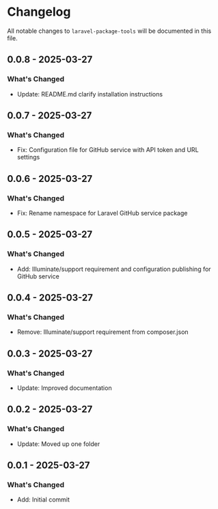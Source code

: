 # Changelog

All notable changes to `laravel-package-tools` will be documented in this file.

## 0.0.8 - 2025-03-27

### What's Changed

- Update: README.md clarify installation instructions

## 0.0.7 - 2025-03-27

### What's Changed

- Fix: Configuration file for GitHub service with API token and URL settings

## 0.0.6 - 2025-03-27

### What's Changed

- Fix: Rename namespace for Laravel GitHub service package

## 0.0.5 - 2025-03-27

### What's Changed

- Add: Illuminate/support requirement and configuration publishing for GitHub service

## 0.0.4 - 2025-03-27

### What's Changed

- Remove: Illuminate/support requirement from composer.json

## 0.0.3 - 2025-03-27

### What's Changed

- Update: Improved documentation

## 0.0.2 - 2025-03-27

### What's Changed

- Update: Moved up one folder

## 0.0.1 - 2025-03-27

### What's Changed

- Add: Initial commit
